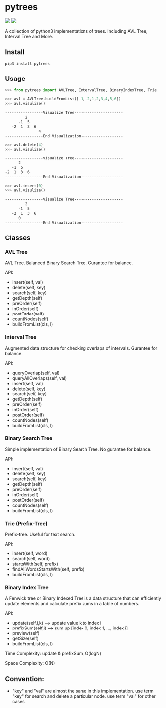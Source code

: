 # pytrees
![](https://img.shields.io/badge/LICENSE-MIT-green.svg)
![](https://img.shields.io/badge/python-python3-color.svg)

A collection of python3 implementations of trees. Including AVL Tree, Interval Tree and More.

## Install

~~~ shell
pip3 install pytrees 
~~~

## Usage

~~~python
>>> from pytrees import AVLTree, IntervalTree, BinaryIndexTree, Trie

>>> avl = AVLTree.buildFromList([-1,-2,1,2,3,4,5,6])
>>> avl.visulize()
~~~
~~~ bash
-----------------Visualize Tree----------------------
         2
      -1  5
   -2  1  3  6
               4      
-----------------End Visualization-------------------
~~~
~~~ python
>>> avl.delete(4)
>>> avl.visulize()
~~~
~~~ bash
-----------------Visualize Tree----------------------
      2
   -1  5
-2  1  3  6
-----------------End Visualization-------------------
~~~
~~~python
>>> avl.insert(0)
>>> avl.visulize()
~~~
~~~ bash
-----------------Visualize Tree----------------------
         2
      -1  5
   -2  1  3  6
      0               
-----------------End Visualization-------------------
~~~

## Classes

### AVL Tree

AVL Tree. 
Balanced Binary Search Tree. Gurantee for balance.

API:

- insert(self, val)
- delete(self, key)
- search(self, key)
- getDepth(self)
- preOrder(self)
- inOrder(self)
- postOrder(self)
- countNodes(self)
- buildFromList(cls, l)

### Interval Tree

Augmented data structure for checking overlaps of intervals. Gurantee for balance.

API:

- queryOverlap(self, val)
- queryAllOverlaps(self, val)
- insert(self, val)
- delete(self, key)
- search(self, key)
- getDepth(self)
- preOrder(self)
- inOrder(self)
- postOrder(self)
- countNodes(self)
- buildFromList(cls, l)

### Binary Search Tree

Simple implementation of Binary Search Tree. No gurantee for balance.


API:

- insert(self, val)
- delete(self, key)
- search(self, key)
- getDepth(self)
- preOrder(self)
- inOrder(self)
- postOrder(self)
- countNodes(self)
- buildFromList(cls, l)

### Trie (Prefix-Tree)

Prefix-tree. Useful for text search.

API: 

- insert(self, word)
- search(self, word)
- startsWith(self, prefix)
- findAllWordsStartsWith(self, prefix)
- buildFromList(cls, l)

### Binary Index Tree

A Fenwick tree or Binary Indexed Tree is a data structure that can efficiently update elements and calculate prefix sums in a table of numbers.

API: 

- update(self,i,k)  --> update value k to index i
- prefixSum(self,i) --> sum up [index 0, index 1, ..., index i]
- preview(self) 
- getSize(self)
- buildFromList(cls, l)

Time Complexity: update & prefixSum, O(logN)

Space Complexity: O(N)

## Convention: 

- "key" and "val" are almost the same in this implementation. use term "key" for search and delete a particular node. use term "val" for other cases
